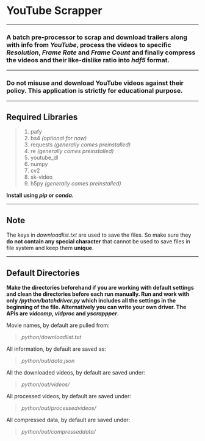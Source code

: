 # YouTube Scrapper
------------------
### A batch pre-processor to scrap and download trailers along with info from *YouTube*, process the videos to specific *Resolution*, *Frame Rate* and *Frame Count* and finally compress the videos and their like-dislike ratio into *hdf5* format.
------------------
### Do not misuse and download YouTube videos against their policy. This application is strictly for educational purpose.
------------------
## Required Libraries

>1. pafy
>2. bs4 *(optional for now)*
>3. requests *(generally comes preinstalled)*
>4. re *(generally comes preinstalled)*
>5. youtube_dl
>6. numpy
>7. cv2
>8. sk-video
>9. h5py *(generally comes preinstalled)*

**Install using *pip* or *conda*.**

------------------
## Note

The keys in *downloadlist.txt* are used to save the files. So make sure they **do not contain any special character** that cannot be used to save files in file system and keep them **unique**.

------------------
## Default Directories
**Make the directories beforehand if you are working with default settings and clean the directories before each run manually. Run and work with only */python/batchdriver.py* which includes all the settings in the beginning of the file. Alternatively you can write your own driver. The APIs are *vidcomp*, *vidproc* and *yscrappper*.**

Movie names, by default are pulled from:
> *python/downloadlist.txt*

All information, by default are saved as:
> *python/out/data.json*

All the downloaded videos, by default are saved under:
> *python/out/videos/*

All processed videos, by default are saved under:
> *python/out/processedvideos/*

All compressed data, by default are saved under:
> *python/out/compresseddata/*

